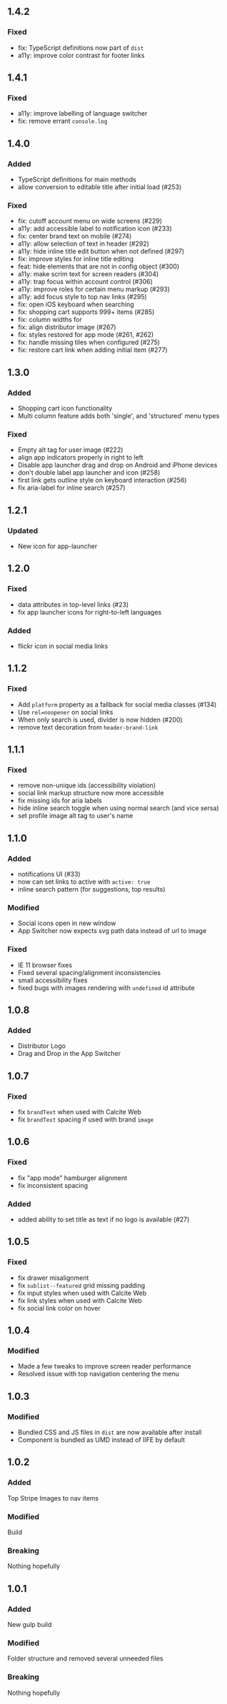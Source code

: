 ## 1.4.2

### Fixed
- fix: TypeScript definitions now part of `dist`
- a11y: improve color contrast for footer links

## 1.4.1

### Fixed
- a11y: improve labelling of language switcher
- fix: remove errant `console.log`

## 1.4.0

### Added
- TypeScript definitions for main methods
- allow conversion to editable title after initial load (#253)

### Fixed
- fix: cutoff account menu on wide screens (#229)
- a11y: add accessible label to notification icon (#233)
- fix: center brand text on mobile (#274)
- a11y: allow selection of text in header (#292)
- a11y: hide inline title edit button when not defined (#297)
- fix: improve styles for inline title editing
- feat: hide elements that are not in config object (#300)
- a11y: make scrim text for screen readers (#304)
- a11y: trap focus within account control (#306)
- a11y: improve roles for certain menu markup (#293)
- a11y: add focus style to top nav links (#295)
- fix: open iOS keyboard when searching
- fix: shopping cart supports 999+ items (#285)
- fix: column widths for
- fix: align distributor image (#267)
- fix: styles restored for app mode (#261, #262)
- fix: handle missing tiles when configured (#275)
- fix: restore cart link when adding initial item (#277)

## 1.3.0

### Added
- Shopping cart icon functionality
- Multi column feature adds both 'single', and 'structured' menu types

### Fixed
- Empty alt tag for user image (#222)
- align app indicators properly in right to left
- Disable app launcher drag and drop on Android and iPhone devices
- don't double label app launcher and icon (#258)
- first link gets outline style on keyboard interaction (#256)
- fix aria-label for inline search (#257)

## 1.2.1

### Updated
- New icon for app-launcher

## 1.2.0

### Fixed
- data attributes in top-level links (#23)
- fix app launcher icons for right-to-left languages

### Added
- flickr icon in social media links

## 1.1.2

### Fixed
- Add `platform` property as a fallback for social media classes (#134)
- Use `rel=noopener` on social links
- When only search is used, divider is now hidden (#200)
- remove text decoration from `header-brand-link`

## 1.1.1

### Fixed
- remove non-unique ids (accessibility violation)
- social link markup structure now more accessible
- fix missing ids for aria labels
- hide inline search toggle when using normal search (and vice sersa)
- set profile image alt tag to user's name

## 1.1.0

### Added
- notifications UI (#33)
- now can set links to active with `active: true`
- inline search pattern (for suggestions, top results)

### Modified
- Social icons open in new window
- App Switcher now expects svg path data instead of url to image

### Fixed
- IE 11 browser fixes
- Fixed several spacing/alignment inconsistencies
- small accessibility fixes
- fixed bugs with images rendering with `undefined` id attribute

## 1.0.8

### Added
- Distributor Logo
- Drag and Drop in the App Switcher

## 1.0.7

### Fixed
- fix `brandText` when used with Calcite Web
- fix `brandText` spacing if used with brand `image`

## 1.0.6

### Fixed
- fix "app mode" hamburger alignment
- fix inconsistent spacing

### Added
- added ability to set title as text if no logo is available (#27)

## 1.0.5

### Fixed
- fix drawer misalignment
- fix `sublist--featured` grid missing padding
- fix input styles when used with Calcite Web
- fix link styles when used with Calcite Web
- fix social link color on hover

## 1.0.4

### Modified
- Made a few tweaks to improve screen reader performance
- Resolved issue with top navigation centering the menu


## 1.0.3

### Modified
- Bundled CSS and JS files in `dist` are now available after install
- Component is bundled as UMD instead of IIFE by default

## 1.0.2

### Added
Top Stripe
Images to nav items

### Modified
Build

### Breaking
Nothing hopefully


## 1.0.1

### Added
New gulp build

### Modified
Folder structure and removed several unneeded files

### Breaking
Nothing hopefully
